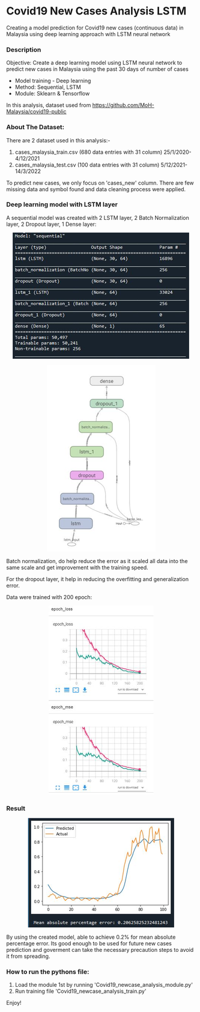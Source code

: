 # Covid19 New Cases Analysis LSTM

Creating a model prediction for Covid19 new cases (continuous data) in Malaysia using deep learning approach with LSTM neural network

### Description
Objective: Create a deep learning model using LSTM neural
network to predict new cases in Malaysia using the past 30 days
of number of cases

* Model training - Deep learning
* Method: Sequential, LSTM
* Module: Sklearn & Tensorflow

In this analysis, dataset used from https://github.com/MoH-Malaysia/covid19-public

### About The Dataset:
There are 2 dataset used in this analysis:-
1. cases_malaysia_train.csv (680 data entries with 31 column)
   25/1/2020-4/12/2021
2. cases_malaysia_test.csv (100 data entries with 31 column)
   5/12/2021-14/3/2022

To predict new cases, we only focus on 'cases_new' column. There are few missing data and symbol found and data cleaning process were applied.

### Deep learning model with LSTM layer
A sequential model was created with 2 LSTM layer, 2 Batch Normalization layer, 2 Dropout layer, 1 Dense layer:
<p align="center">
  <img src="https://github.com/snaffisah/Covid19-New-Cases-Analysis-LSTM/blob/main/Image/model%20architecture.JPG">
</p>

<p align="center">
  <img src="https://github.com/snaffisah/Covid19-New-Cases-Analysis-LSTM/blob/main/Image/model%20flow.JPG">
</p>
Batch normalization, do help reduce the error as it scaled all data into the same scale and get improvement with the training speed. 

For the dropout layer, it help in reducing the overfitting and generalization error.

Data were trained with 200 epoch:
<p align="center">
  <img src="https://github.com/snaffisah/Covid19-New-Cases-Analysis-LSTM/blob/main/Image/epoch.JPG">
</p>

### Result
<p align="center">
  <img src="https://github.com/snaffisah/Covid19-New-Cases-Analysis-LSTM/blob/main/Image/result.JPG">
</p>

By using the created model, able to achieve 0.2% for mean absolute percentage error. Its good enough to be used for future new cases prediction and goverment can take the necessary precaution steps to avoid it from spreading.

### How to run the pythons file:
1. Load the module 1st by running 'Covid19_newcase_analysis_module.py'
2. Run training file 'Covid19_newcase_analysis_train.py' 

Enjoy!

